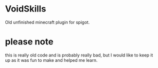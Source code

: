 # VoidSkills
Old unfinished minecraft plugin for spigot.

# please note
this is really old code and is probably really bad, but I would like to keep it up as it was fun to make and helped me learn.
